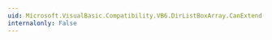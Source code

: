```yaml
---
uid: Microsoft.VisualBasic.Compatibility.VB6.DirListBoxArray.CanExtend(System.Object)
internalonly: False
---
```

